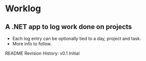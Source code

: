 # Worklog

## A .NET app to log work done on projects

* Each log entry can be optionally tied to a day, project and task.
* More info to follow.

README Revision History:
v0.1 Initial

